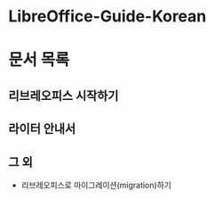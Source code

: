 LibreOffice-Guide-Korean
========================

# 문서 목록
## 리브레오피스 시작하기

## 라이터 안내서

## 그 외
* 리브레오피스로 마이그레이션(migration)하기
